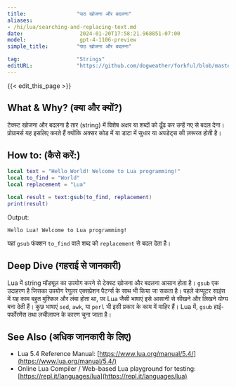 ```yaml
---
title:                "पाठ खोजना और बदलना"
aliases:
- /hi/lua/searching-and-replacing-text.md
date:                  2024-01-20T17:58:21.968851-07:00
model:                 gpt-4-1106-preview
simple_title:         "पाठ खोजना और बदलना"

tag:                  "Strings"
editURL:              "https://github.com/dogweather/forkful/blob/master/content/hi/lua/searching-and-replacing-text.md"
---
```


{{< edit_this_page >}}

## What & Why? (क्या और क्यों?)
टेक्स्ट खोजना और बदलना है तार (string) में विशेष अक्षर या शब्दों को ढूँढ कर उन्हें नए से बदल देना। प्रोग्रामर्स यह इसलिए करते हैं क्योंकि अक्सर कोड में या डाटा में सुधार या अपडेट्स की ज़रूरत होती है।

## How to: (कैसे करें:)
```Lua
local text = "Hello World! Welcome to Lua programming!"
local to_find = "World"
local replacement = "Lua"

local result = text:gsub(to_find, replacement)
print(result)
```
Output:
```
Hello Lua! Welcome to Lua programming!
```
यहां `gsub` फंक्शन `to_find` वाले शब्द को `replacement` से बदल देता है।

## Deep Dive (गहराई से जानकारी)
Lua में string मॉड्यूल का उपयोग करने से टेक्स्ट खोजना और बदलना आसान होता है। `gsub` एक उदाहरण है जिसका उपयोग रेगुलर एक्सप्रेशन पैटर्न्स के साथ भी किया जा सकता है। पहले कंप्यूटर साइंस में यह काम बहुत मुश्किल और लंबा होता था, पर Lua जैसी भाषाएं इसे आसानी से सीखने और लिखने योग्य बना देती हैं। कुछ भाषाएं `sed`, `awk`, या `perl` भी इसी प्रकार के काम में माहिर हैं। Lua में, `gsub` हाई-पर्फोरमेंस तथा लचीलापन के कारण चुना जाता है।

## See Also (अधिक जानकारी के लिए)
- Lua 5.4 Reference Manual: [https://www.lua.org/manual/5.4/](https://www.lua.org/manual/5.4/)
- Online Lua Compiler / Web-based Lua playground for testing: [https://repl.it/languages/lua](https://repl.it/languages/lua)

